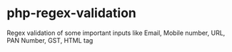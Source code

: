 # php-regex-validation
Regex validation of some important inputs like Email, Mobile number, URL, PAN Number, GST, HTML tag
